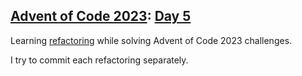 ## [Advent of Code 2023](https://adventofcode.com/2023): [Day 5](https://adventofcode.com/2023/day/5)
Learning [refactoring](https://refactoring.com/) while solving Advent of Code 2023 challenges.

I try to commit each refactoring separately.
